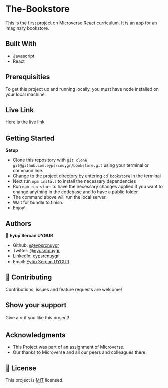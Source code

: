 # The-Bookstore

This is the first project on Microverse React curriculum. It is an app for an  imaginary bookstore. 


## Built With

- Javascript
- React

## Prerequisities

To get this project up and running locally, you must have node installed on your local machine.

## Live Link

Here is the live [link](https://my-calculator-sercan.herokuapp.com/)

## Getting Started

**Setup**

- Clone this repository with ```git clone git@github.com:eypsrcnuygr/bookstore.git``` using your terminal or command line.<br>
- Change to the project directory by entering ```cd bookstore``` in the terminal<br>
- Next run ```npm install``` to install the necessary dependencies<br>
- Run ```npm run start``` to have the necessary changes applied if you want to change anything in the codebase and to have a public folder.<br>
- The command above will run the local server.<br>
- Wait for bundle to finish.<br>
- Enjoy!<br>

## Authors

👤 **Eyüp Sercan UYGUR**

-   Github: [@eypsrcnuygr](https://github.com/eypsrcnuygr)
-   Twitter: [@eypsrcnuygr](https://twitter.com/eypsrcnuygr)
-   LinkedIn: [eypsrcnuygr](https://www.linkedin.com/in/eypsrcnuygr/)
-   Email: [Eyüp Sercan UYGUR](sercanuygur@gmail.com)


## 🤝 Contributing

Contributions, issues and feature requests are welcome!

## Show your support

Give a ⭐️ if you like this project!

## Acknowledgments

-   This Project was part of an assignment of Microverse.
-   Our thanks to Microverse and all our peers and colleagues there.

## 📝 License

This project is [MIT](https://github.com/git/git-scm.com/blob/master/MIT-LICENSE.txt) licensed.
